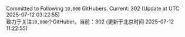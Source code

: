 Committed to Following `10,000` GitHubers. Current: <!-- FOLLOWING_COUNT -->302<!-- FOLLOWING_COUNT --> (Update at UTC <!-- LAST_UPDATED -->2025-07-12 03:22:55<!-- LAST_UPDATED -->)<br>
致力于关注`10,000`个GitHuber。当前：<!-- FOLLOWING_COUNT -->302<!-- FOLLOWING_COUNT --> (更新于北京时间 <!-- LAST_UPDATED_CST -->2025-07-12 11:22:55<!-- LAST_UPDATED_CST -->)
